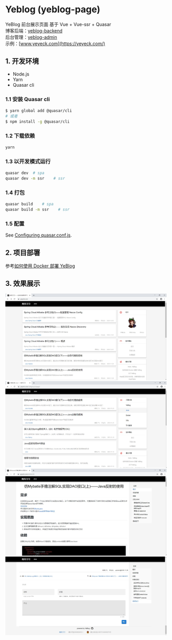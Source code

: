 # Yeblog (yeblog-page)

YeBlog 前台展示页面 基于 Vue + Vue-ssr + Quasar  
博客后端：[yeblog-backend](https://github.com/yeyeck/yeblog-backend)  
后台管理：[yeblog-admin](https://github.com/yeyeck/yeblog-admin)  
示例：[www.yeyeck.com](https://yeyeck.com/)  

## 1. 开发环境
- Node.js
- Yarn
- Quasar cli
### 1.1 安装 Quasar cli
```bash
$ yarn global add @quasar/cli
# 或者
$ npm install -g @quasar/cli
```
### 1.2 下载依赖
```bash
yarn
```
### 1.3 以开发模式运行
```bash
quasar dev  # spa
quasar dev -m ssr    # ssr
```
### 1.4 打包
```bash
quasar build    # spa
quasar build -m ssr    # ssr
```
### 1.5 配置
See [Configuring quasar.conf.js](https://quasar.dev/quasar-cli/quasar-conf-js).

## 2. 项目部署
参考[如何使用 Docker 部署 YeBlog](https://yeyeck.com/article/4)
## 3. 效果展示
![index](./demo/index.jpg)
![category](./demo/category.jpg)
![article](./demo/article.jpg)
![comment](./demo/comment.jpg)

